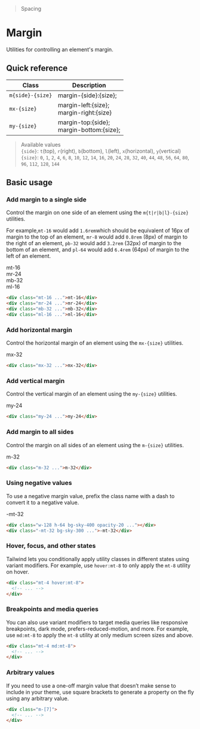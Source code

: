 > Spacing

# Margin
Utilities for controlling an element's margin.
## Quick reference
| Class            | Description                                   |
| ---------------- | --------------------------------------------- |
| `m{side}-{size}` | margin-{side}:{size};                         |
| `mx-{size}`      | margin-left:{size};<br/>margin-right:{size}  |
| `my-{size}`      | margin-top:{side};<br/>margin-bottom:{size}; |

> Available values <br />
> `{side}`: `t`(top), `r`(right), `b`(bottom), `l`(left), `x`(horizontal), `y`(vertical)<br />
> `{size}`: `0`, `1`, `2`, `4`, `6`, `8`, `10`, `12`, `14`, `16`, `20`, `24`, `28`, `32`, `40`, `44`, `48`, `56`, `64`, `80`, `96`, `112`, `128`, `144` <br />

## Basic usage
### Add margin to a single side
Control the margin on one side of an element using the `m{t|r|b|l}-{size}` utilities.

For example,`mt-16` would add `1.6rem`which should be equivalent of 16px of margin to the top of an element, `mr-8` would add `0.8rem` (8px) of margin to the right of an element, `pb-32` would add `3.2rem` (32px) of margin to the bottom of an element, and `pl-64` would add `6.4rem` (64px) of margin to the left of an element.

<container>
  <div class="relative -my-32 -mx-16 rounded-2 overflow-auto">
    <div class="relative ex-font leading-6 h-128">
      <div class="absolute top-0 left-1/2 -translate-x-1/2 -ml-16">
        <box striped class="flow-root rounded-b-2" fg-color="var(--tw-purple-fg)" bg-color="var(--tw-purple-bg)" >
          <div class="bg-purple-500 rounded-4 shadow-xl p-16 mt-16">mt-16</div>
        </box>
      </div>
      <div class="absolute right-0 top-1/2 -translate-y-1/2">
        <box striped class="flow-root rounded-l-lg" fg-color="var(--tw-purple-fg)" bg-color="var(--tw-purple-bg)" >
          <div class="flex-none bg-purple-500 rounded-4 shadow-xl p-16 mr-24">mr-24</div>
        </box>
      </div>
      <div class="absolute bottom-0 left-1/2 -translate-x-1/2 ml-64">
        <box striped class="flow-root rounded-t-lg" fg-color="var(--tw-purple-fg)" bg-color="var(--tw-purple-bg)" >
          <div class="bg-purple-500 rounded-4 shadow-xl p-16 mb-32">mb-32</div>
        </box>
      </div>
      <div class="absolute left-0 top-1/2 -translate-y-1/2">
        <box striped class="flow-root rounded-r-lg" fg-color="var(--tw-purple-fg)" bg-color="var(--tw-purple-bg)" >
          <div class="flex-none bg-purple-500 rounded-4 shadow-xl p-16 ml-16">ml-16</div>
        </box>
      </div>
    </div>
  </div>
</container>

```html
<div class="mt-16 ...">mt-16</div>
<div class="mr-24 ...">mr-24</div>
<div class="mb-32 ...">mb-32</div>
<div class="ml-16 ...">ml-16</div>
```

### Add horizontal margin
Control the horizontal margin of an element using the `mx-{size}` utilities.
<container>
  <div class="relative rounded-2 overflow-auto p-8">
    <div class="flex justify-center ex-font leading-6">
      <box striped class="rounded-2" fg-color="var(--tw-indigo-fg)" bg-color="var(--tw-indigo-bg)">
        <div class="bg-indigo-500 rounded-4 shadow-xl p-16 mx-32">mx-32</div>
      </box>
    </div>
  </div>
</container>

```html
<div class="mx-32 ...">mx-32</div>
```

### Add vertical margin
Control the vertical margin of an element using the `my-{size}` utilities.
<container>
  <div class="relative rounded-xl overflow-auto p-8">
    <div class="flex justify-center ex-font leading-6">
      <box striped class="flow-root rounded-2" fg-color="var(--tw-pink-fg)" bg-color="var(--tw-pink-bg)">
        <div class="bg-pink-500 rounded-4 shadow-xl p-16 my-24">my-24</div>
      </box>
    </div>
  </div>
</container>

```html
<div class="my-24 ...">my-24</div>
```

### Add margin to all sides
Control the margin on all sides of an element using the `m-{size}` utilities.
<container>
  <div class="relative rounded-xl overflow-auto p-8">
    <div class="flex justify-center ex-font leading-6">
      <box striped class="flow-root rounded-2" fg-color="var(--tw-blue-fg)" bg-color="var(--tw-blue-bg)">
        <div class="bg-blue-500 rounded-4 shadow-xl p-16 m-32">m-32</div>
      </box>
    </div>
  </div>
</container>

```html
<div class="m-32 ...">m-32</div>
```

### Using negative values
To use a negative margin value, prefix the class name with a dash to convert it to a negative value.
<container>
  <div class="relative rounded-xl overflow-auto p-8">
    <div class="flex justify-center ex-font leading-6">
      <div class="flex flex-col items-center">
        <div class="relative w-128 h-64 bg-sky-400/20 border border-sky-700/10 rounded-4 overflow-hidden"></div>
        <div class="relative -mt-32 bg-sky-500 rounded-4 flex items-center justify-center p-16 shadow-xl">-mt-32</div>
      </div>
    </div>
  </div>
</container>

```html
<div class="w-128 h-64 bg-sky-400 opacity-20 ..."></div>
<div class="-mt-32 bg-sky-300 ...">-mt-32</div>
```

### Hover, focus, and other states
Tailwind lets you conditionally apply utility classes in different states using variant modifiers. For example, use `hover:mt-8` to only apply the `mt-8` utility on hover.

```html
<div class="mt-4 hover:mt-8">
  <!-- ... -->
</div>
```

### Breakpoints and media queries
You can also use variant modifiers to target media queries like responsive breakpoints, dark mode, prefers-reduced-motion, and more. For example, use `md:mt-8` to apply the `mt-8` utility at only medium screen sizes and above.

```html
<div class="mt-4 md:mt-8">
  <!-- ... -->
</div>
```

### Arbitrary values
If you need to use a one-off margin value that doesn’t make sense to include in your theme, use square brackets to generate a property on the fly using any arbitrary value.

```html
<div class="m-[7]">
  <!-- ... -->
</div>
```
